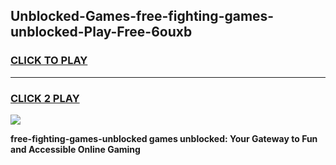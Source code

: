 
## Unblocked-Games-free-fighting-games-unblocked-Play-Free-6ouxb
<h3>
<a href="https://premium76.site?title=free-fighting-games-unblocked&ref=18A">CLICK TO PLAY</a></h3>
<hr>

<h3>
<a href="https://premium76.site?title=free-fighting-games-unblocked&ref=18A">CLICK 2 PLAY</a>
  
</h3>

<a href="https://premium76.site?title=free-fighting-games-unblocked&ref=18A"><img src="https://clearcache.store/games.png"></a>


**free-fighting-games-unblocked games unblocked: Your Gateway to Fun and Accessible Online Gaming**
